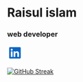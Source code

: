 # Raisul islam
### web developer

<a href="https://www.linkedin.com/in/raisul-islam-0a22b328b/">
  <img title="LinkedIn" alt="LinkedIn Icon" src="assets/linkedin.svg" width="36px" height="35px">
</a>


<br>


[![GitHub Streak](https://streak-stats.demolab.com?user=shuvokhan3&theme=javascript)](https://github.com/shuvokhan3)